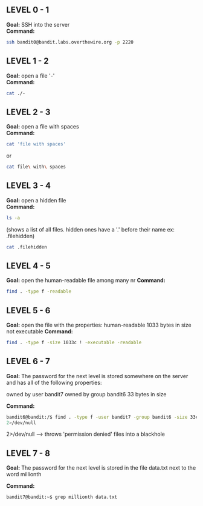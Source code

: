 ## LEVEL 0 - 1
**Goal:** SSH into the server  
**Command:**  
```bash
ssh bandit0@bandit.labs.overthewire.org -p 2220
```

## LEVEL 1 - 2
**Goal:** open a file '-'  
**Command:**  
```bash
cat ./-
```

## LEVEL 2 - 3
**Goal:** open a file with spaces  
**Command:**  
```bash
cat 'file with spaces'
```
or
```bash
cat file\ with\ spaces
```

## LEVEL 3 - 4
**Goal:** open a hidden file   
**Command:**  
```bash
ls -a 
```
(shows a list of all files. hidden ones have a '.' before their name ex: .filehidden)
```bash
cat .filehidden
```
## LEVEL 4 - 5
**Goal:** open the human-readable file among many nr
**Command:**  
```bash
find . -type f -readable
```
## LEVEL 5 - 6
**Goal:** open the file with the properties:
human-readable
1033 bytes in size
not executable
**Command:**  
```bash
find . -type f -size 1033c ! -executable -readable
```
## LEVEL 6 - 7
**Goal:** The password for the next level is stored somewhere on the server and has all of the following properties:

owned by user bandit7
owned by group bandit6
33 bytes in size

**Command:**  
```bash
bandit6@bandit:/$ find . -type f -user bandit7 -group bandit6 -size 33c
2>/dev/null
```
2>/dev/null --> throws 'permission denied' files into a blackhole

## LEVEL 7 - 8
**Goal:** The password for the next level is stored in the file data.txt next to the word millionth

**Command:**  
```bash
bandit7@bandit:~$ grep millionth data.txt
```
